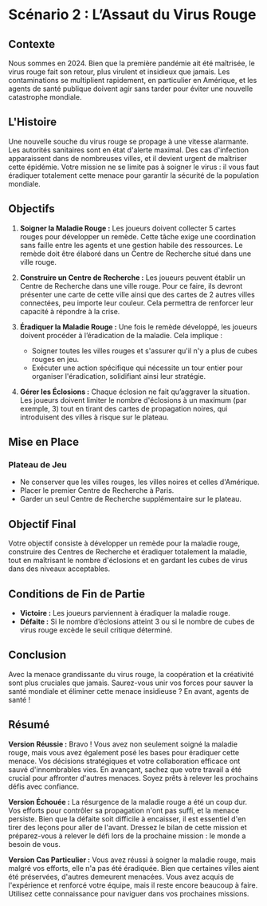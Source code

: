 # Scénario 2 : L’Assaut du Virus Rouge

## Contexte

Nous sommes en 2024. Bien que la première pandémie ait été maîtrisée, le virus rouge fait son retour, plus virulent et insidieux que jamais. Les contaminations se multiplient rapidement, en particulier en Amérique, et les agents de santé publique doivent agir sans tarder pour éviter une nouvelle catastrophe mondiale.

## L'Histoire

Une nouvelle souche du virus rouge se propage à une vitesse alarmante. Les autorités sanitaires sont en état d'alerte maximal. Des cas d'infection apparaissent dans de nombreuses villes, et il devient urgent de maîtriser cette épidémie. Votre mission ne se limite pas à soigner le virus : il vous faut éradiquer totalement cette menace pour garantir la sécurité de la population mondiale.

## Objectifs

1. **Soigner la Maladie Rouge :** Les joueurs doivent collecter 5 cartes rouges pour développer un remède. Cette tâche exige une coordination sans faille entre les agents et une gestion habile des ressources. Le remède doit être élaboré dans un Centre de Recherche situé dans une ville rouge.

2. **Construire un Centre de Recherche :** Les joueurs peuvent établir un Centre de Recherche dans une ville rouge. Pour ce faire, ils devront présenter une carte de cette ville ainsi que des cartes de 2 autres villes connectées, peu importe leur couleur. Cela permettra de renforcer leur capacité à répondre à la crise.

3. **Éradiquer la Maladie Rouge :** Une fois le remède développé, les joueurs doivent procéder à l’éradication de la maladie. Cela implique :
   - Soigner toutes les villes rouges et s'assurer qu'il n'y a plus de cubes rouges en jeu.
   - Exécuter une action spécifique qui nécessite un tour entier pour organiser l'éradication, solidifiant ainsi leur stratégie.

4. **Gérer les Éclosions :** Chaque éclosion ne fait qu’aggraver la situation. Les joueurs doivent limiter le nombre d'éclosions à un maximum (par exemple, 3) tout en tirant des cartes de propagation noires, qui introduisent des villes à risque sur le plateau.

## Mise en Place 

### Plateau de Jeu

- Ne conserver que les villes rouges, les villes noires et celles d'Amérique.
- Placer le premier Centre de Recherche à Paris.
- Garder un seul Centre de Recherche supplémentaire sur le plateau.

## Objectif Final

Votre objectif consiste à développer un remède pour la maladie rouge, construire des Centres de Recherche et éradiquer totalement la maladie, tout en maîtrisant le nombre d'éclosions et en gardant les cubes de virus dans des niveaux acceptables.

## Conditions de Fin de Partie

- **Victoire :** Les joueurs parviennent à éradiquer la maladie rouge.
- **Défaite :** Si le nombre d’éclosions atteint 3 ou si le nombre de cubes de virus rouge excède le seuil critique déterminé.

## Conclusion

Avec la menace grandissante du virus rouge, la coopération et la créativité sont plus cruciales que jamais. Saurez-vous unir vos forces pour sauver la santé mondiale et éliminer cette menace insidieuse ? En avant, agents de santé !

## Résumé

**Version Réussie :**
Bravo ! Vous avez non seulement soigné la maladie rouge, mais vous avez également posé les bases pour éradiquer cette menace. Vos décisions stratégiques et votre collaboration efficace ont sauvé d'innombrables vies. En avançant, sachez que votre travail a été crucial pour affronter d'autres menaces. Soyez prêts à relever les prochains défis avec confiance.

**Version Échouée :**
La résurgence de la maladie rouge a été un coup dur. Vos efforts pour contrôler sa propagation n'ont pas suffi, et la menace persiste. Bien que la défaite soit difficile à encaisser, il est essentiel d'en tirer des leçons pour aller de l'avant. Dressez le bilan de cette mission et préparez-vous à relever le défi lors de la prochaine mission : le monde a besoin de vous.

**Version Cas Particulier :**
Vous avez réussi à soigner la maladie rouge, mais malgré vos efforts, elle n'a pas été éradiquée. Bien que certaines villes aient été préservées, d'autres demeurent menacées. Vous avez acquis de l'expérience et renforcé votre équipe, mais il reste encore beaucoup à faire. Utilisez cette connaissance pour naviguer dans vos prochaines missions.
